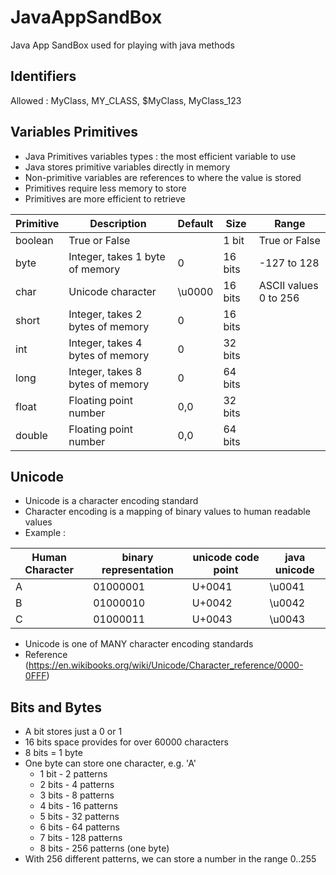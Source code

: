 # JavaAppSandBox
Java App SandBox used for playing with java methods



## Identifiers

Allowed : MyClass, MY_CLASS, $MyClass, MyClass_123

## Variables Primitives

- Java Primitives variables types : the most efficient variable to use
- Java stores primitive variables directly in memory
- Non-primitive variables are references to where the value is stored
- Primitives require less memory to store
- Primitives are more efficient to retrieve

|  Primitive |  Description | Default  | Size   |  Range |
|---|---|---|---|---|
|  boolean | True or False  |  | 1  bit | True or False   |
|  byte |  Integer, takes 1 byte of memory | 0  | 16 bits  | -127 to 128  |
|  char |  Unicode character | \u0000  | 16 bits  |  ASCII values 0 to 256 |
|  short |  Integer, takes 2 bytes of memory | 0  | 16 bits  |   |
|  int |  Integer, takes 4 bytes of memory | 0  | 32 bits  |   |
|  long | Integer, takes 8 bytes of memory  | 0  | 64 bits  |   |
|  float |  Floating point number | 0,0  | 32 bits  |   |
|  double | Floating point number  | 0,0  | 64 bits  |   |
    
## Unicode 

- Unicode is a character encoding standard
- Character encoding is a mapping of binary values to human readable values
- Example :

| Human Character | binary representation | unicode code point | java unicode |
|---|---|---|---|
| A | 01000001| U+0041 | \u0041 |
| B | 01000010| U+0042 | \u0042 |
| C | 01000011| U+0043 | \u0043 |


- Unicode is one of MANY character encoding standards
- Reference (https://en.wikibooks.org/wiki/Unicode/Character_reference/0000-0FFF)
## Bits and Bytes

- A bit stores just a 0 or 1
- 16 bits space provides for over 60000 characters
- 8 bits = 1 byte
- One byte can store one character, e.g. 'A'
    - 1 bit - 2 patterns
    - 2 bits - 4 patterns
    - 3 bits - 8 patterns
    - 4 bits - 16 patterns
    - 5 bits - 32 patterns
    - 6 bits - 64 patterns
    - 7 bits - 128 patterns
    - 8 bits - 256 patterns (one byte)
- With 256 different patterns, we can store a number in the range 0..255
    





